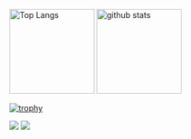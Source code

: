<p align="left"> 
  <img alt="Top Langs" height="150px" src="https://github-readme-stats.vercel.app/api/top-langs/?username=Ringoame196&layout=compact&count_private=true&show_icons=true&theme=cobalt" />
  <img alt="github stats" height="150px" src="https://github-readme-stats.vercel.app/api?username=Ringoame196&count_private=true&show_icons=true&show_icons=true&theme=onedark" />
</p>

[![trophy](https://github-profile-trophy.vercel.app/?username=Ringoame196&theme=onedark&column=7
)](https://github.com/ryo-ma/github-profile-trophy)

<img src="https://img.shields.io/badge/-Kotlin-0095D5.svg?logo=kotlin&style=plastic">
<img src="https://img.shields.io/badge/-Java-007396.svg?logo=java&style=plastic">
